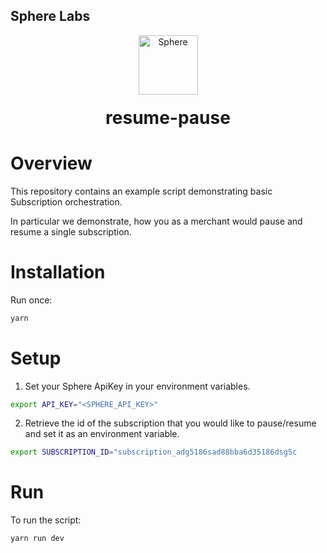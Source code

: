 ## Sphere Labs

<div align="center">
    <a>
        <img alt="Sphere" src="https://avatars.githubusercontent.com/u/109333730?s=200&v=4" width="95"/>
    </a>
  <h1 style="margin-top:20px;">resume-pause</h1>
</div>

# Overview

This repository contains an example script demonstrating basic Subscription orchestration.

In particular we demonstrate, how you as a merchant would pause and resume a single subscription.

# Installation

Run once:

```bash
yarn
```

# Setup

1. Set your Sphere ApiKey in your environment variables.

```bash
export API_KEY="<SPHERE_API_KEY>"
```

2. Retrieve the id of the subscription that you would like to pause/resume and set it as an environment variable.

```bash
export SUBSCRIPTION_ID="subscription_adg5186sad88bba6d35186dsg5c
```

# Run

To run the script:

```bash
yarn run dev
```
